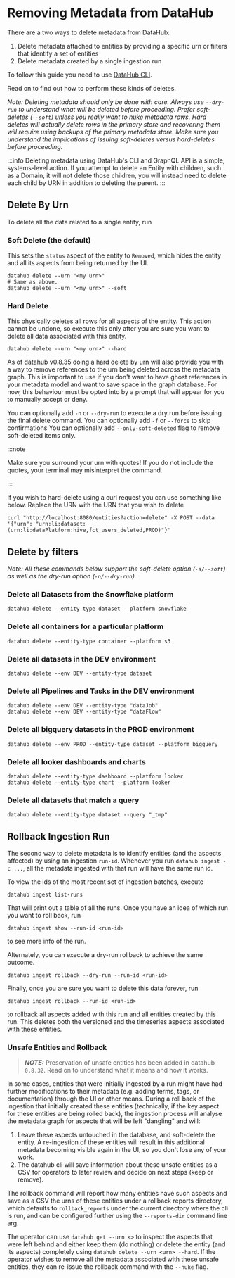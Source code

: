 # Removing Metadata from DataHub

There are a two ways to delete metadata from DataHub:

1. Delete metadata attached to entities by providing a specific urn or filters that identify a set of entities
2. Delete metadata created by a single ingestion run

To follow this guide you need to use [DataHub CLI](../cli.md).

Read on to find out how to perform these kinds of deletes.

_Note: Deleting metadata should only be done with care. Always use `--dry-run` to understand what will be deleted before proceeding. Prefer soft-deletes (`--soft`) unless you really want to nuke metadata rows. Hard deletes will actually delete rows in the primary store and recovering them will require using backups of the primary metadata store. Make sure you understand the implications of issuing soft-deletes versus hard-deletes before proceeding._

:::info
Deleting metadata using DataHub's CLI and GraphQL API is a simple, systems-level action. If you attempt to delete an Entity with children, such as a Domain, it will not delete those children, you will instead need to delete each child by URN in addition to deleting the parent.
:::

## Delete By Urn

To delete all the data related to a single entity, run

### Soft Delete (the default)

This sets the `status` aspect of the entity to `Removed`, which hides the entity and all its aspects from being returned by the UI.

```shell
datahub delete --urn "<my urn>"
# Same as above.
datahub delete --urn "<my urn>" --soft
```

### Hard Delete

This physically deletes all rows for all aspects of the entity. This action cannot be undone, so execute this only after you are sure you want to delete all data associated with this entity.

```shell
datahub delete --urn "<my urn>" --hard
```

As of datahub v0.8.35 doing a hard delete by urn will also provide you with a way to remove references to the urn being deleted across the metadata graph. This is important to use if you don't want to have ghost references in your metadata model and want to save space in the graph database.
For now, this behaviour must be opted into by a prompt that will appear for you to manually accept or deny.

You can optionally add `-n` or `--dry-run` to execute a dry run before issuing the final delete command.
You can optionally add `-f` or `--force` to skip confirmations
You can optionally add `--only-soft-deleted` flag to remove soft-deleted items only.

:::note

Make sure you surround your urn with quotes! If you do not include the quotes, your terminal may misinterpret the command.

:::

If you wish to hard-delete using a curl request you can use something like below. Replace the URN with the URN that you wish to delete

```
curl "http://localhost:8080/entities?action=delete" -X POST --data '{"urn": "urn:li:dataset:(urn:li:dataPlatform:hive,fct_users_deleted,PROD)"}'
```

## Delete by filters

_Note: All these commands below support the soft-delete option (`-s/--soft`) as well as the dry-run option (`-n/--dry-run`)._

### Delete all Datasets from the Snowflake platform

```shell
datahub delete --entity-type dataset --platform snowflake
```

### Delete all containers for a particular platform

```shell
datahub delete --entity-type container --platform s3
```

### Delete all datasets in the DEV environment

```shell
datahub delete --env DEV --entity-type dataset
```

### Delete all Pipelines and Tasks in the DEV environment

```shell
datahub delete --env DEV --entity-type "dataJob"
datahub delete --env DEV --entity-type "dataFlow"
```

### Delete all bigquery datasets in the PROD environment

```shell
datahub delete --env PROD --entity-type dataset --platform bigquery
```

### Delete all looker dashboards and charts

```shell
datahub delete --entity-type dashboard --platform looker
datahub delete --entity-type chart --platform looker
```

### Delete all datasets that match a query

```shell
datahub delete --entity-type dataset --query "_tmp"
```

## Rollback Ingestion Run

The second way to delete metadata is to identify entities (and the aspects affected) by using an ingestion `run-id`. Whenever you run `datahub ingest -c ...`, all the metadata ingested with that run will have the same run id.

To view the ids of the most recent set of ingestion batches, execute

```shell
datahub ingest list-runs
```

That will print out a table of all the runs. Once you have an idea of which run you want to roll back, run

```shell
datahub ingest show --run-id <run-id>
```

to see more info of the run.

Alternately, you can execute a dry-run rollback to achieve the same outcome.

```shell
datahub ingest rollback --dry-run --run-id <run-id>
```

Finally, once you are sure you want to delete this data forever, run

```shell
datahub ingest rollback --run-id <run-id>
```

to rollback all aspects added with this run and all entities created by this run.
This deletes both the versioned and the timeseries aspects associated with these entities.

### Unsafe Entities and Rollback

> **_NOTE:_** Preservation of unsafe entities has been added in datahub `0.8.32`. Read on to understand what it means and how it works.

In some cases, entities that were initially ingested by a run might have had further modifications to their metadata (e.g. adding terms, tags, or documentation) through the UI or other means. During a roll back of the ingestion that initially created these entities (technically, if the key aspect for these entities are being rolled back), the ingestion process will analyse the metadata graph for aspects that will be left "dangling" and will:

1. Leave these aspects untouched in the database, and soft-delete the entity. A re-ingestion of these entities will result in this additional metadata becoming visible again in the UI, so you don't lose any of your work.
2. The datahub cli will save information about these unsafe entities as a CSV for operators to later review and decide on next steps (keep or remove).

The rollback command will report how many entities have such aspects and save as a CSV the urns of these entities under a rollback reports directory, which defaults to `rollback_reports` under the current directory where the cli is run, and can be configured further using the `--reports-dir` command line arg.

The operator can use `datahub get --urn <>` to inspect the aspects that were left behind and either keep them (do nothing) or delete the entity (and its aspects) completely using `datahub delete --urn <urn> --hard`. If the operator wishes to remove all the metadata associated with these unsafe entities, they can re-issue the rollback command with the `--nuke` flag.
